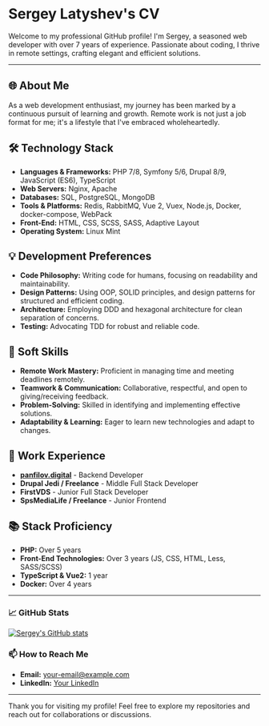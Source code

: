 # Sergey Latyshev's CV

Welcome to my professional GitHub profile! I'm Sergey, a seasoned web developer with over 7 years of experience. Passionate about coding, I thrive in remote settings, crafting elegant and efficient solutions.

---

## 🌐 About Me
As a web development enthusiast, my journey has been marked by a continuous pursuit of learning and growth. Remote work is not just a job format for me; it's a lifestyle that I've embraced wholeheartedly.

## 🛠 Technology Stack
- **Languages & Frameworks:** PHP 7/8, Symfony 5/6, Drupal 8/9, JavaScript (ES6), TypeScript
- **Web Servers:** Nginx, Apache
- **Databases:** SQL, PostgreSQL, MongoDB
- **Tools & Platforms:** Redis, RabbitMQ, Vue 2, Vuex, Node.js, Docker, docker-compose, WebPack
- **Front-End:** HTML, CSS, SCSS, SASS, Adaptive Layout
- **Operating System:** Linux Mint

## 💡 Development Preferences
- **Code Philosophy:** Writing code for humans, focusing on readability and maintainability.
- **Design Patterns:** Using OOP, SOLID principles, and design patterns for structured and efficient coding.
- **Architecture:** Employing DDD and hexagonal architecture for clean separation of concerns.
- **Testing:** Advocating TDD for robust and reliable code.

## 🤝 Soft Skills
- **Remote Work Mastery:** Proficient in managing time and meeting deadlines remotely.
- **Teamwork & Communication:** Collaborative, respectful, and open to giving/receiving feedback.
- **Problem-Solving:** Skilled in identifying and implementing effective solutions.
- **Adaptability & Learning:** Eager to learn new technologies and adapt to changes.

## 🚀 Work Experience
- **[panfilov.digital](https://www.notion.so/panfilov-digital-8c22747a04464d9495612e99c27f5a6c?pvs=21)** - Backend Developer
- **Drupal Jedi / Freelance** - Middle Full Stack Developer
- **FirstVDS** - Junior Full Stack Developer
- **SpsMediaLife / Freelance** - Junior Frontend

## 📚 Stack Proficiency
- **PHP:** Over 5 years
- **Front-End Technologies:** Over 3 years (JS, CSS, HTML, Less, SASS/SCSS)
- **TypeScript & Vue2:** 1 year
- **Docker:** Over 4 years

---

### 📈 GitHub Stats
[![Sergey's GitHub stats](https://github-readme-stats.vercel.app/api?username=yourusername)](https://github.com/yourusername/github-readme-stats)

### 📫 How to Reach Me
- **Email:** [your-email@example.com](mailto:your-email@example.com)
- **LinkedIn:** [Your LinkedIn](https://www.linkedin.com/in/your-profile/)

---

Thank you for visiting my profile! Feel free to explore my repositories and reach out for collaborations or discussions.
